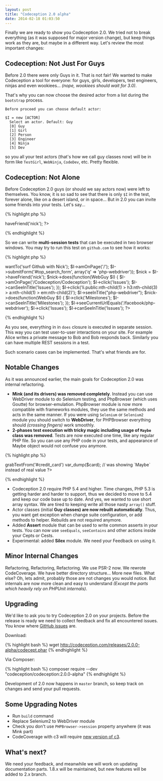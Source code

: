 ```yaml
---
layout: post
title: "Codeception 2.0 alpha"
date: 2014-02-18 01:03:50
---
```


Finally we are ready to show you Codeception 2.0. We tried not to break everything (as it was supposed for major version change), but keep things work as they are, but maybe in a different way. Let's review the most important changes:

## Codeception: Not Just For Guys

Before 2.0 there were only Guys in it. That is not fair! We wanted to make Codeception a tool for everyone: for guys, girls, developers, test engineers, ninjas and even wookiees... *(nope, wookiees should wait for 3.0)*. 

That's why you can now choose the desired actor from a list during the `bootstrap` process.

```
Before proceed you can choose default actor:

$I = new [ACTOR]
  Select an actor. Default: Guy  
  [0] Guy
  [1] Girl
  [2] Person
  [3] Engineer
  [4] Ninja
  [5] Dev

```

so you all your test actors (that's how we call guy classes now) will be in form like `TestGirl`, `WebNinja`, `CodeDev`, etc. Pretty flexible. 

## Codeception: Not Alone

Before Codeception 2.0 guys (or should we say actors now) were left to themselves. You know, it is so sad to see that there is only `$I` in the test, forever alone, like on a desert island, or in space... But in 2.0 you can invite some friends into your tests. Let's say...

{% highlight php %}
<?php
$I = new WebGuy($scenario);
$nick = $I->haveFriend('nick');
?>
{% endhighlight %}

So we can write **multi-session tests** that can be executed in two browser windows. 
You may try to run this test on `github.com` to see how it works:

{% highlight php %}
<?php
$I = new WebGuy($scenario);
$I->wantTo('surf Github with Nick');
$I->amOnPage('/');
$I->submitForm('#top_search_form', array('q' => 'php-webdriver'));
$nick = $I->haveFriend('nick');
$nick->does(function(WebGuy $I) {
    $I->amOnPage('/Codeception/Codeception');
    $I->click('Issues');
    $I->canSeeInTitle('Issues');
});
$I->click('li.public:nth-child(1) > h3:nth-child(3) > a:nth-child(1) > em:nth-child(2)');
$I->seeInTitle("php-webdriver");
$nick->does(function(WebGuy $I) {
    $I->click('Milestones');
    $I->canSeeInTitle('Milestones');
});
$I->seeCurrentUrlEquals('/facebook/php-webdriver');
$I->click('Issues');
$I->canSeeInTitle('Issues');
?>
{% endhighlight %}

As you see, everything in in `does` closure is executed in separate session. This way you can test user-to-user interactions on your site. For example Alice writes a private message to Bob and Bob responds back. Similarly you can have multiple REST sessions in a test. 

Such scenario cases can be implemented. That's what friends are for. 

## Notable Changes

As it was announced earlier, the main goals for Codeception 2.0 was internal refactoring.

* **Mink (and its drivers) was removed completely**. Instead you can use WebDriver module to do Selenium testing, and PhpBrowser (which uses Goutte) for browser-emulation. PhpBrowser module is now more compatible with frameworks modules, they use the same methods and acts in the same manner. If you were using `Selenium` or `Selenium2` module you should switch to **WebDriver**, for PHPBrowser everything should *(crossing fingers)* work smoothly.
* **2-phases test execution with tricky magic including usage of `Maybe` class was removed**. Tests are now executed one time, like any regular PHP file. So you can use any PHP code in your tests, and appearance of Maybe object would not confuse you anymore.

{% highlight php %}
<?php
$card = $I->grabTextFrom('#credit_card')
var_dump($card); // was showing `Maybe` instead of real value
?>
{% endhighlight %}

* Codeception 2.0 require PHP 5.4 and higher. Time changes, PHP 5.3 is getting harder and harder to support, thus we decided to move to 5.4 and keep our code base up to date. And yes, we wanted to use short array syntax. We are tired to keeping write all those nasty `array()` stuff.
* Actor classes (initial **Guy classes) are now rebuilt automatically**. Thus, you want get exception when change suite configuration, or add methods to helper. Rebuilds are not required anymore.  
* Added **Assert** module that can be used to write common asserts in your tests. You can now use `seeEquals`, `seeContains` and other actions inside your Cepts or Cests.
* Experimental: added **Silex** module. We need your Feedback on using it.

## Minor Internal Changes

Refactoring, Refactoring, Refactoring. We use PSR-2 now. We rewrote CodeCoverage. We have better directory structure... More new files. What else? Oh, lets admit, probably those are not changes you would notice. But internals are now more clean and easy to understand *(Except the parts which heavily rely on PHPUnit internals)*.

## Upgrading

We'd like to ask you to try Codeception 2.0 on your projects. Before the release is ready we need to collect feedback and fix all encountered issues. You know where [GitHub issues](https://github.com/Codeception/Codeception/issues?state=open) are. 

Download:

{% highlight bash %}
wget http://codeception.com/releases/2.0.0-alpha/codecept.phar
{% endhighlight %}

Via Composer:

{% highlight bash %}
composer require --dev "codeception/codeception:2.0.0-alpha" 
{% endhighlight %}

Development of 2.0 now happens in `master` branch, so keep track on changes and send your pull requests.

## Some Upgrading Notes

* Run `build` command
* Replace Selenium2 to WebDriver module
* Check you don't use `PHPBrowser->session` property anywhere (it was Mink part)
* CodeCoverage with c3 will require [new version of c3](https://github.com/Codeception/c3/tree/2.0).


## What's next?
We need your feedback, and meanwhile we will work on updating documentation parts. 1.8.x will be maintained, but new features will be added to 2.x branch. 
